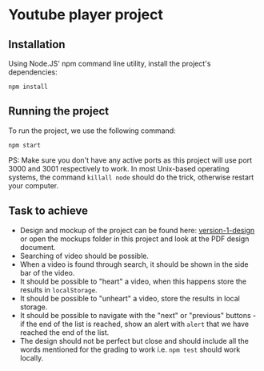 # Youtube player project

## Installation

Using Node.JS' npm command line utility, install the project's dependencies:

`npm install`

## Running the project

To run the project, we use the following command:

`npm start`

PS: Make sure you don't have any active ports as this project will use port 3000 and 3001 respectively to work. In most Unix-based operating systems, the command `killall node` should do the trick, otherwise restart your computer.
## Task to achieve
- Design and mockup of the project can be found here: [version-1-design](mockups/version-1-design.pdf) or open the mockups folder in this project and look at the PDF design document.
- Searching of video should be possible.
- When a video is found through search, it should be shown in the side bar of the video.
- It should be possible to "heart" a video, when this happens store the results in `localStorage`.
- It should be possible to "unheart" a video, store the results in local storage.
- It should be possible to navigate with the "next" or "previous" buttons - if the end of the list is reached, show an alert with `alert` that we have reached the end of the list.
- The design should not be perfect but close and should include all the words mentioned for the grading to work i.e. `npm test` should work locally.



